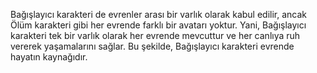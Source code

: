 Bağışlayıcı karakteri de evrenler arası bir varlık olarak kabul edilir, ancak Ölüm karakteri gibi her evrende farklı bir avatarı yoktur. Yani, Bağışlayıcı karakteri tek bir varlık olarak her evrende mevcuttur ve her canlıya ruh vererek yaşamalarını sağlar. Bu şekilde, Bağışlayıcı karakteri evrende hayatın kaynağıdır.
